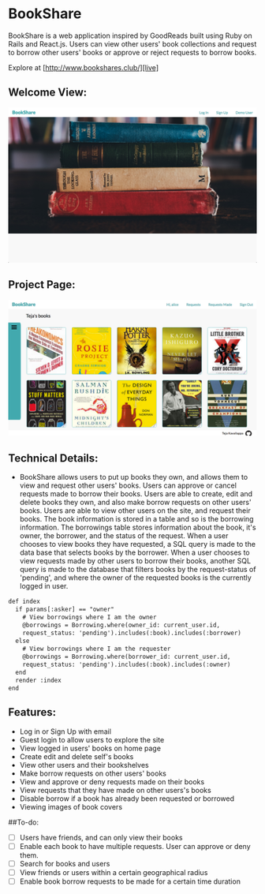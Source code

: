 # BookShare

BookShare is a web application inspired by GoodReads built using Ruby on Rails and React.js. Users can view other users' book collections and request to borrow other users' books or approve or reject requests to borrow books.

Explore at [http://www.bookshares.club/][live]

[live]: http://www.bookshares.club/


## Welcome View:

[![home-page](./docs/images/home-page.png)](https://bookshares.herokuapp.com/)

[home-page]: docs/images/home-page.png

## Project Page:

![landing-page](./docs/images/landing_page3.png)

[landing-page]: docs/images/landing_page3.png

## Technical Details:

- BookShare allows users to put up books they own, and allows them to view and request other        users' books. Users can approve or cancel requests made to borrow their books.
Users are able to create, edit and delete books they own, and also make borrow requests on other users' books.
Users are able to view other users on the site, and request their books.
The book information is stored in a table and so is the borrowing information. The borrowings table stores information about the book, it's owner, the borrower, and the status of the request.
When a user chooses to view books they have requested, a SQL query is made to the data base that selects books by the borrower. When a user chooses to view requests made by other users to borrow their books, another SQL query is made to the database that filters books by the request-status of 'pending', and where the owner of the requested books is the currently logged in user.

```
def index
  if params[:asker] == "owner"
    # View borrowings where I am the owner
    @borrowings = Borrowing.where(owner_id: current_user.id,
    request_status: 'pending').includes(:book).includes(:borrower)
  else
    # View borrowings where I am the requester
    @borrowings = Borrowing.where(borrower_id: current_user.id,
    request_status: 'pending').includes(:book).includes(:owner)
  end
  render :index
end
```

## Features:

- Log in or Sign Up with email
- Guest login to allow users to explore the site
- View logged in users' books on home page
- Create edit and delete self's books
- View other users and their bookshelves
- Make borrow requests on other users' books
- View and approve or deny requests made on their books
- View requests that they have made on other users's books
- Disable borrow if a book has already been requested or borrowed
- Viewing images of book covers


##To-do:

- [ ] Users have friends, and can only view their books
- [ ] Enable each book to have multiple requests. User can approve or deny them.
- [ ] Search for books and users
- [ ] View friends or users within a certain geographical radius
- [ ] Enable book borrow requests to be made for a certain time duration
